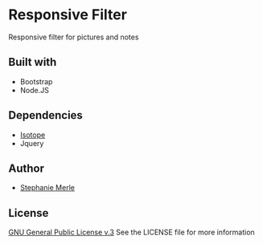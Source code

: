 # Responsive Filter

Responsive filter for pictures and notes


## Built with

* Bootstrap 
* Node.JS

## Dependencies

*  [Isotope](http://isotope.metafizzy.co)
* Jquery


## Author

* [Stephanie Merle](https://github.com/Stephanie-Merle)


## License

 [GNU General Public License v.3](https://www.gnu.org/licenses/gpl-3.0.en.html) See the LICENSE file for more information




